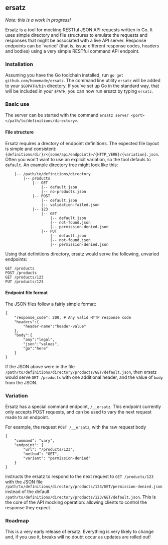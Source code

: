 ## ersatz

*Note: this is a work in progress!*

Ersatz is a tool for mocking RESTful JSON API requests written in Go. It uses simple directory and file structures to emulate the requests and responses that might be associated with a live API server. Response endpoints can be 'varied' (that is, issue different response codes, headers and bodies) using a very simple RESTful command API endpoint.

### Installation

Assuming you have the Go toolchain installed, run `go get github.com/homemade/ersatz`. The command line utility `ersatz` will be added to your `$GOPATH/bin` directory. If you've set up Go in the standard way, that will be included in your `$PATH`, you can now run ersatz by typing `ersatz`.

### Basic use

The server can be started with the command `ersatz server <port> </path/to/definitions/directory>`.

#### File structure
Ersatz requires a drectory of endpoint definitions. The expected file layout is simple and consistent: `{definitions/dir}/<{some/api/endpoint}>/{HTTP_VERB}/{variation}.json`. Often you won't want to use an explicit variation, so the tool defauls to `default`. An example directory tree might look like this:

```    
    |-- /path/to/definitions/directory
        |-- products
            |-- GET
                |-- default.json
                |-- no-products.json
            |-- POST
                |-- default.json
                |-- validation-failed.json
            |-- 123
                |-- GET
                    |-- default.json
                    |-- not-found.json
                    |-- permission-denied.json
                |-- PUT
                    |-- default.json
                    |-- not-found.json
                    |-- permission-denied.json
```

Using that definitions directory, ersatz would serve the following, unvaried endpoints:

```
GET /products
POST /products
GET /products/123
PUT /products/123 
```

#### Endpoint file format

The JSON files follow a fairly simple format:

```
{  
    "response_code": 200, # Any valid HTTP response code
    "headers":{  
        "header-name":"header-value"
    },
    "body":{  
        "any":"legal",
        "json":"values",
        "go":"here"
    }
}
```

If the JSON above were in the file `/path/to/definitions/directory/products/GET/default.json`, then ersatz would serve `GET /products` with one additional header, and the value of `body` from the JSON.

### Variation

Ersatz has a special command endpoint, `/__ersatz`. This endpoint currently only accepts POST requests, and can be used to vary the next request made to an endpoint.

For example, the request `POST /__ersatz`, with the raw request body

```
{
    "command": "vary",
    "endpoint": {
        "url": "/products/123",
        "method": "GET",
        "variant": "permission-denied"
    }
}
```

instructs the ersatz to respond to the next request to `GET /products/123` with the JSON file `/path/to/definitions/directory/products/123/GET/permission-denied.json` instead of the default `/path/to/definitions/directory/products/123/GET/default.json`. This is the core of the API mocking operation: allowing clients to control the response they expect.

### Roadmap

This is a very early release of ersatz. Everything is very likely to change and, if you use it, breaks will no doubt occur as updates are rolled out! 









